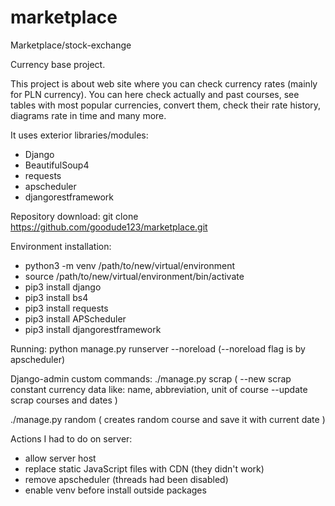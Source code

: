 # marketplace
Marketplace/stock-exchange

Currency base project.

This project is about web site where you can check currency rates (mainly for PLN currency).
You can here check actually and past courses, see tables with most popular currencies, convert them,
check their rate history, diagrams rate in time and many more.


It uses exterior libraries/modules:
  - Django
  - BeautifulSoup4
  - requests
  - apscheduler
  - djangorestframework
  
Repository download:
  git clone https://github.com/goodude123/marketplace.git
  
Environment installation:
  - python3 -m venv /path/to/new/virtual/environment
  - source /path/to/new/virtual/environment/bin/activate
  - pip3 install django
  - pip3 install bs4
  - pip3 install requests
  - pip3 install APScheduler
  - pip3 install djangorestframework

Running:
  python manage.py runserver --noreload 
  (--noreload flag is by apscheduler)

  

Django-admin custom commands:
  ./manage.py scrap (
    --new      scrap constant currency data like: name, abbreviation, unit of course
    --update   scrap courses and dates
  )
  
  ./manage.py random (
    creates random course and save it with current date
  )


Actions I had to do on server:
  - allow server host
  - replace static JavaScript files with CDN (they didn't work)
  - remove apscheduler (threads had been disabled)
  - enable venv before install outside packages
